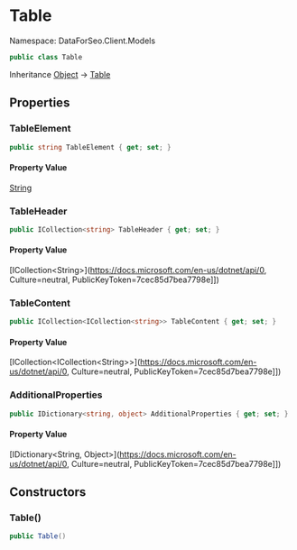# Table

Namespace: DataForSeo.Client.Models

```csharp
public class Table
```

Inheritance [Object](https://docs.microsoft.com/en-us/dotnet/api/Object) → [Table](./Table.md)

## Properties

### **TableElement**

```csharp
public string TableElement { get; set; }
```

#### Property Value

[String](https://docs.microsoft.com/en-us/dotnet/api/String)<br>

### **TableHeader**

```csharp
public ICollection<string> TableHeader { get; set; }
```

#### Property Value

[ICollection&lt;String&gt;](https://docs.microsoft.com/en-us/dotnet/api/0, Culture=neutral, PublicKeyToken=7cec85d7bea7798e]])<br>

### **TableContent**

```csharp
public ICollection<ICollection<string>> TableContent { get; set; }
```

#### Property Value

[ICollection&lt;ICollection&lt;String&gt;&gt;](https://docs.microsoft.com/en-us/dotnet/api/0, Culture=neutral, PublicKeyToken=7cec85d7bea7798e]])<br>

### **AdditionalProperties**

```csharp
public IDictionary<string, object> AdditionalProperties { get; set; }
```

#### Property Value

[IDictionary&lt;String, Object&gt;](https://docs.microsoft.com/en-us/dotnet/api/0, Culture=neutral, PublicKeyToken=7cec85d7bea7798e]])<br>

## Constructors

### **Table()**

```csharp
public Table()
```

